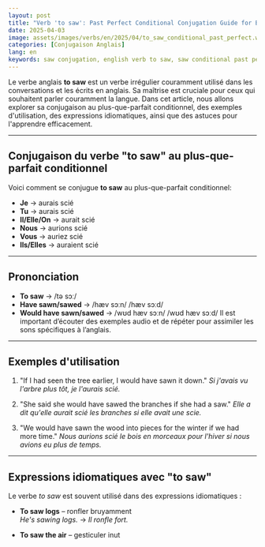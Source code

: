 ```yaml
---
layout: post
title: "Verb 'to saw': Past Perfect Conditional Conjugation Guide for Beginners"
date: 2025-04-03
image: assets/images/verbs/en/2025/04/to_saw_conditional_past_perfect.webp
categories: [Conjugaison Anglais]
lang: en
keywords: saw conjugation, english verb to saw, saw conditional past perfect, english conjugation, learn english
---
```


Le verbe anglais **to saw** est un verbe irrégulier couramment utilisé dans les conversations et les écrits en anglais. Sa maîtrise est cruciale pour ceux qui souhaitent parler couramment la langue. Dans cet article, nous allons explorer sa conjugaison au plus-que-parfait conditionnel, des exemples d'utilisation, des expressions idiomatiques, ainsi que des astuces pour l'apprendre efficacement.


---

## Conjugaison du verbe "to saw" au plus-que-parfait conditionnel

Voici comment se conjugue **to saw** au plus-que-parfait conditionnel:

- **Je** → aurais scié
- **Tu** → aurais scié
- **Il/Elle/On** → aurait scié
- **Nous** → aurions scié
- **Vous** → auriez scié
- **Ils/Elles** → auraient scié

---

## Prononciation

- **To saw** → /tə sɔː/ 
- **Have sawn/sawed** → /hæv sɔːn/ /hæv sɔːd/
- **Would have sawn/sawed** → /wʊd hæv sɔːn/ /wʊd hæv sɔːd/
Il est important d’écouter des exemples audio et de répéter pour assimiler les sons spécifiques à l’anglais.

---

## Exemples d'utilisation

1. "If I had seen the tree earlier, I would have sawn it down."
   _Si j'avais vu l'arbre plus tôt, je l'aurais scié._

2. "She said she would have sawed the branches if she had a saw."
   _Elle a dit qu'elle aurait scié les branches si elle avait une scie._

3. "We would have sawn the wood into pieces for the winter if we had more time."
   _Nous aurions scié le bois en morceaux pour l'hiver si nous avions eu plus de temps._

---

## Expressions idiomatiques avec "to saw"

Le verbe *to saw* est souvent utilisé dans des expressions idiomatiques :

- **To saw logs** – ronfler bruyamment  
  _He's sawing logs._ → _Il ronfle fort._

- **To saw the air** – gesticuler inut